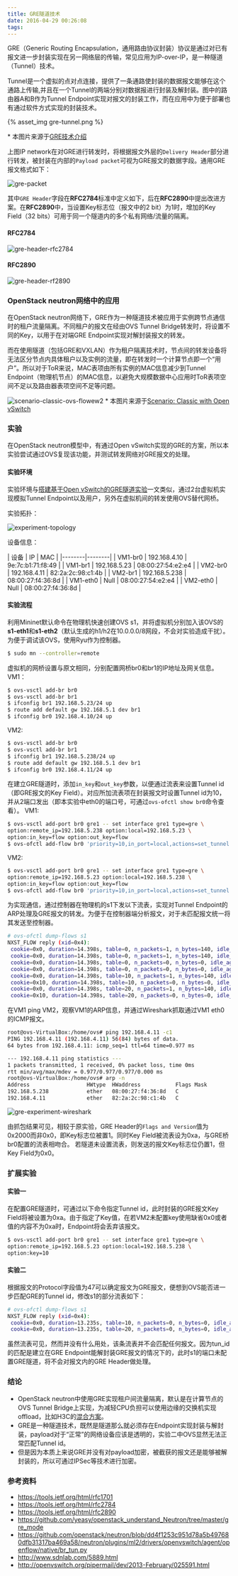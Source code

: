 ```yaml
---
title: GRE隧道技术
date: 2016-04-29 00:26:08
tags:
---
```



GRE（Generic Routing Encapsulation，通用路由协议封装）协议是通过对已有报文进一步封装实现在另一网络层的传输，常见应用为IP-over-IP，是一种隧道（Tunnel）技术。

Tunnel是一个虚拟的点对点连接，提供了一条通路使封装的数据报文能够在这个通路上传输,并且在一个Tunnel的两端分别对数据报进行封装及解封装。图中的路由器A和B作为Tunnel Endpoint实现对报文的封装工作，而在应用中为便于部署也有通过软件方式实现的封装技术。

{% asset_img gre-tunnel.png %}

\* 本图片来源于[GRE技术介绍](http://www.h3c.com.cn/Products___Technology/Technology/Security_Encrypt/Other_technology/Technology_recommend/200805/605933_30003_0.htm)

<!-- more -->

上图IP network在对GRE进行转发时，将根据报文外层的`Delivery Header`部分进行转发，被封装在内部的`Payload packet`可视为GRE报文的数据字段。通用GRE报文格式如下：

![gre-packet](./gre-packet.png)

其中`GRE Header`字段在**RFC2784**标准中定义如下，后在**RFC2890**中提出改进方案。在**RFC2890**中，当设置Key标志位（报文中的2 bit）为1时，增加的Key Field（32 bits）可用于同一个隧道内的多个私有网络/流量的隔离。

#### RFC2784

![gre-header-rfc2784](./gre-header-rfc2784.png)

#### RFC2890

![gre-header-rf2890](./gre-header-rfc2890.png)

### OpenStack neutron网络中的应用

在OpenStack neutron网络下，GRE作为一种隧道技术被应用于实例跨节点通信时的租户流量隔离。不同租户的报文在经由OVS Tunnel Bridge转发时，将设置不同的Key，以用于在对端GRE Endpoint实现对解封装报文的转发。

而在使用隧道（包括GRE和VXLAN）作为租户隔离技术时，节点间的转发设备将无法区分节点内具体租户以及实例的流量，即在转发时一个计算节点即一个“用户”。所以对于ToR来说，MAC表项由所有实例的MAC信息减少到Tunnel Endpoint（物理机节点）的MAC信息，以避免大规模数据中心应用时ToR表项空间不足以及路由器表项空间不足等问题。

![scenario-classic-ovs-flowew2](./scenario-classic-ovs-flowew2.png)
\* 本图片来源于[Scenario: Classic with Open vSwitch](http://docs.openstack.org/mitaka/networking-guide/scenario-classic-ovs.html)

### 实验

在OpenStack neutron模型中，有通过Open vSwitch实现的GRE的方案，所以本实验尝试通过OVS复现该功能，并测试转发网络对GRE报文的处理。

#### 实验环境

实验环境与[搭建基于Open vSwitch的GRE隧道实验](http://www.sdnlab.com/5889.html)一文类似，通过2台虚拟机实现模拟Tunnel Endpoint以及用户，另外在虚拟机间的转发使用OVS替代网桥。

实验拓扑：

![experiment-topology](./experiment-topology.png)

设备信息：

| 设备 | IP | MAC |
|--------|--------|
| VM1-br0 | 192.168.4.10 | 9e:7c:b1:71:f8:49 |
| VM1-br1 | 192.168.5.23 | 08:00:27:54:e2:e4 |
| VM2-br0 | 192.168.4.11 | 82:2a:2c:98:c1:4b |
| VM2-br1 | 192.168.5.238 | 08:00:27:f4:36:8d |
| VM1-eth0 | Null | 08:00:27:54:e2:e4 |
| VM2-eth0 | Null | 08:00:27:f4:36:8d |

#### 实验流程

利用Mininet默认命令在物理机快速创建OVS s1，并将虚拟机分别加入该OVS的**s1-eth1**和**s1-eth2**（默认生成的h1/h2在10.0.0.0/8网段，不会对实验造成干扰）。为便于调试该OVS，使用Ryu作为控制器。

```bash
$ sudo mn --controller=remote
```

虚拟机的网桥设置与原文相同，分别配置网桥br0和br1的IP地址及网关信息。
VM1：

```bash
$ ovs-vsctl add-br br0
$ ovs-vsctl add-br br1
$ ifconfig br1 192.168.5.23/24 up
$ route add default gw 192.168.5.1 dev br1
$ ifconfig br0 192.168.4.10/24 up
```

VM2:

```bash
$ ovs-vsctl add-br br0
$ ovs-vsctl add-br br1
$ ifconfig br1 192.168.5.238/24 up
$ route add default gw 192.168.5.1 dev br1
$ ifconfig br0 192.168.4.11/24 up
```

在建立GRE隧道时，添加`in_key`和`out_key`参数，以便通过流表来设置Tunnel id（即GRE报文的Key Field）。对应所加流表项在封装报文时设置Tunnel id为10，并从2端口发出（即本实验中eth0的端口号，可通过`ovs-ofctl show br0`命令查看）。
VM1:

```bash
$ ovs-vsctl add-port br0 gre1 -- set interface gre1 type=gre \
option:remote_ip=192.168.5.238 option:local=192.168.5.23 \
option:in_key=flow option:out_key=flow
$ ovs-ofctl add-flow br0 'priority=10,in_port=local,actions=set_tunnel:10,output=2'
```

VM2:

```bash
$ ovs-vsctl add-port br0 gre1 -- set interface gre1 type=gre \
option:remote_ip=192.168.5.23 option:local=192.168.5.238 \
option:in_key=flow option:out_key=flow
$ ovs-ofctl add-flow br0 'priority=10,in_port=local,actions=set_tunnel:10,output=2'
```

为实现通信，通过控制器在物理机的s1下发以下流表，实现对Tunnel Endpoint的ARP处理及GRE报文的转发。为便于在控制器端分析报文，对于未匹配报文统一将其发送至控制器。

```bash
# ovs-ofctl dump-flows s1
NXST_FLOW reply (xid=0x4):
 cookie=0x0, duration=14.398s, table=0, n_packets=1, n_bytes=140, idle_age=3, priority=10,ip,in_port=1,nw_proto=47 actions=resubmit(,10)
 cookie=0x0, duration=14.398s, table=0, n_packets=1, n_bytes=140, idle_age=3, priority=10,ip,in_port=2,nw_proto=47 actions=resubmit(,20)
 cookie=0x0, duration=14.398s, table=0, n_packets=0, n_bytes=0, idle_age=14, priority=5,arp actions=ALL
 cookie=0x0, duration=14.398s, table=0, n_packets=0, n_bytes=0, idle_age=14, priority=0 actions=CONTROLLER:65535
 cookie=0x0, duration=14.398s, table=10, n_packets=1, n_bytes=140, idle_age=3, priority=10,dl_src=08:00:27:54:e2:e4 actions=output:2
 cookie=0x10, duration=14.398s, table=10, n_packets=0, n_bytes=0, idle_age=14, priority=0 actions=CONTROLLER:65535
 cookie=0x0, duration=14.398s, table=20, n_packets=1, n_bytes=140, idle_age=3, priority=10,dl_src=08:00:27:f4:36:8d actions=output:1
 cookie=0x10, duration=14.398s, table=20, n_packets=0, n_bytes=0, idle_age=14, priority=0 actions=CONTROLLER:65535
```

在VM1 ping VM2，观察VM1的ARP信息，并通过Wireshark抓取通过VM1 eth0的ICMP报文。
```bash
root@ovs-VirtualBox:/home/ovs# ping 192.168.4.11 -c1
PING 192.168.4.11 (192.168.4.11) 56(84) bytes of data.
64 bytes from 192.168.4.11: icmp_seq=1 ttl=64 time=0.977 ms

--- 192.168.4.11 ping statistics ---
1 packets transmitted, 1 received, 0% packet loss, time 0ms
rtt min/avg/max/mdev = 0.977/0.977/0.977/0.000 ms
root@ovs-VirtualBox:/home/ovs# arp -n
Address                  HWtype  HWaddress           Flags Mask            Iface
192.168.5.238            ether   08:00:27:f4:36:8d   C                     br1
192.168.4.11             ether   82:2a:2c:98:c1:4b   C                     br0
```

![gre-experiment-wireshark](./gre-experiment-wireshark.png)

由抓包结果可见，相较于原实验，GRE Header的`Flags and Version`值为0x2000而非0x0，即Key标志位被置1。同时Key Field被流表设为0xa，与GRE桥br0配置的流表相吻合。
若隧道未设置流表，则发送的报文Key标志位仍置1，但Key Field为0x0。

### 扩展实验
#### 实验一

在配置GRE隧道时，可通过以下命令指定Tunnel id，此时封装的GRE报文Key Field将被设置为0xa。由于指定了Key值，在若VM2未配置key使用缺省0x0或者值的内容不为0xa时，Endpoint将会丢弃该报文。

```bash
$ ovs-vsctl add-port br0 gre1 -- set interface gre1 type=gre \
option:remote_ip=192.168.5.23 option:local=192.168.5.238 \
option:key=10
```

#### 实验二

根据报文的Protocol字段值为47可以确定报文为GRE报文，便想到OVS能否进一步匹配GRE的Tunnel id，修改s1的部分流表如下：

```bash
# ovs-ofctl dump-flows s1
NXST_FLOW reply (xid=0x4):
 cookie=0x0, duration=13.235s, table=10, n_packets=0, n_bytes=0, idle_age=13, priority=10,tun_id=0xa,dl_src=08:00:27:54:e2:e4 actions=output:2
 cookie=0x0, duration=13.235s, table=20, n_packets=0, n_bytes=0, idle_age=13, priority=10,tun_id=0xa,dl_src=08:00:27:f4:36:8d actions=output:1
```

虽然流表可见，然而并没有什么用处，该条流表并不会匹配任何报文。因为tun_id的匹配是建立在GRE Endpoint能解封装GRE报文的情况下的，此时s1的端口未配置GRE隧道，将不会对报文内的GRE Header做处理。

### 结论

- OpenStack neutron中使用GRE实现租户间流量隔离，默认是在计算节点的OVS Tunnel Bridge上实现，为减轻CPU负担可以使用边缘的交换机实现offload，比如H3C的[混合方案](http://www.h3c.com.cn/About_H3C/Company_Publication/IP_Lh/2014/07/Home/Catalog/201501/852548_30008_0.htm)。
- GRE是一种隧道技术，既然是隧道那么就必须存在Endpoint实现封装与解封装，payload对于“正常”的网络设备应该是透明的，实验二中OVS显然无法正常匹配Tunnel id。
- 但是因为本质上来说GRE并没有对payload加密，被截获的报文还是能够被解封装的，所以可通过IPSec等技术进行加密。

### 参考资料

- https://tools.ietf.org/html/rfc1701
- https://tools.ietf.org/html/rfc2784
- https://tools.ietf.org/html/rfc2890
- https://github.com/yeasy/openstack_understand_Neutron/tree/master/gre_mode
- https://github.com/openstack/neutron/blob/dd4f1253c951d78a5b497680dfb31317ba469a58/neutron/plugins/ml2/drivers/openvswitch/agent/openflow/native/br_tun.py
- http://www.sdnlab.com/5889.html
- http://openvswitch.org/pipermail/dev/2013-February/025591.html
